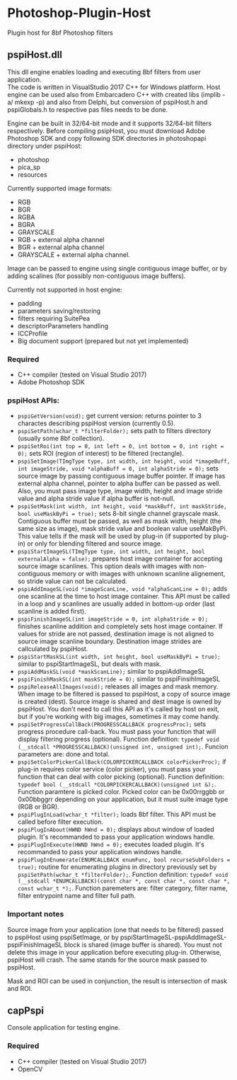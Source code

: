 # Photoshop-Plugin-Host
Plugin host for 8bf Photoshop filters

## pspiHost.dll
This dll engine enables loading and executing 8bf filters from user application.  
The code is written in VisualStudio 2017 C++ for Windows platform. Host engine can be used also from Embarcadero C++ with created libs (implib -a/ mkexp -p) and also from Delphi, but conversion of pspiHost.h and pspiGlobals.h to respective pas files needs to be done.

Engine can be built in 32/64-bit mode and it supports 32/64-bit filters respectively.
Before compiling psipHost, you must download Adobe Photoshop SDK and copy following SDK directories in photoshopapi directory under pspiHost:
- photoshop
- pica_sp
- resources

Currently supported image formats:
- RGB
- BGR
- RGBA
- BGRA
- GRAYSCALE
- RGB + external alpha channel
- BGR + external alpha channel
- GRAYSCALE + external alpha channel.

Image can be passed to engine using single contiguous image buffer, or by adding scalines (for possibly non-contiguous image buffers). 

Currently not supported in host engine:
- padding
- parameters saving/restoring
- filters requiring SuitePea
- descriptorParameters handling
- ICCProfile
- Big document support (prepared but not yet implemented)

### Required
- C++ compiler (tested on Visual Studio 2017) 
- Adobe Photoshop SDK

### pspiHost APIs:
- ```pspiGetVersion(void);``` get current version: returns pointer to 3 charactes describing pspiHost version (currently 0.5).
- ```pspiSetPath(wchar_t *filterFolder);``` sets path to filters directory (usually some 8bf collection).
- ```pspiSetRoi(int top = 0, int left = 0, int bottom = 0, int right = 0);``` sets ROI (region of interest) to be filtered (rectangle).
- ```pspiSetImage(TImgType type, int width, int height, void *imageBuff, int imageStride, void *alphaBuff = 0, int alphaStride = 0);``` sets source image by passing contiguous image buffer pointer. If image has external alpha channel, pointer to alpha buffer can be passed as well. Also, you must pass image type, image width, height and image stride value and alpha stride value if alpha buffer is not-null.  
- ```pspiSetMask(int width, int height, void *maskBuff, int maskStride, bool useMaskByPi = true);``` sets 8-bit single channel grayscale mask. Contiguous buffer must be passed, as well as mask width, height (the same size as image), mask stride value and boolean value useMakByPi. This value tells if the mask will be used by plug-in (if supported by plug-in) or only for blending filtered and source image. 
- ```pspiStartImageSL(TImgType type, int width, int height, bool externalAlpha = false);``` prepares host image container for accepting source image scanlines. This option deals with images with non-contiguous memory or with images with unknown scanline alignement, so stride value can not be calculated.
- ```pspiAddImageSL(void *imageScanLine, void *alphaScanLine = 0);``` adds one scanline at the time to host image container. This API must be called in a loop and y scanlines are usually added in bottom-up order (last scanline is added first).
- ```pspiFinishImageSL(int imageStride = 0, int alphaStride = 0);``` finishes scanline addition and completely sets host image container. If values for stride are not passed, destination image is not aligned to source image scanline boundary. Destination image strides are callculated by pspiHost.
- ```pspiStartMaskSL(int width, int height, bool useMaskByPi = true);``` similar to pspiStartImageSL, but deals with mask.
- ```pspiAddMaskSL(void *maskScanLine);``` similar to pspiAddImageSL
- ```pspiFinishMaskSL(int maskStride = 0);``` similar to pspiFinsihImageSL
- ```pspiReleaseAllImages(void);``` releases all images and mask memory. When image to be filtered is passed to pspiHost, a copy of source image is created (dest). Source image is shared and dest image is owned by pspiHost. You don't need to call this API as it's called by host on exit, but if you're working with big images, sometimes it may come handy.
- ```pspiSetProgressCallBack(PROGRESSCALLBACK progressProc);``` sets progress procedure call-back. You must pass your function that will display filtering progress (optional). Function definition: ```typedef void (__stdcall *PROGRESSCALLBACK)(unsigned int, unsigned int);```. Funcion parameters are: done and total.
- ```pspiSetColorPickerCallBack(COLORPICKERCALLBACK colorPickerProc);``` if plug-in requires color service (color picker), you must pass your function that can deal with color picking (optional). Function definition: ```typedef bool (__stdcall *COLORPICKERCALLBACK)(unsigned int &);```. Function paramtere is picked color. Picked color can be 0x00rrggbb or 0x00bbggrr depending on your application, but it must suite image type (RGB or BGR). 
- ```pspiPlugInLoad(wchar_t *filter);``` loads 8bf filter. This API must be called before filter execution.
- ```pspiPlugInAbout(HWND hWnd = 0);``` displays about window of loaded plugin. It's recommanded to pass your application windows handle.
- ```pspiPlugInExecute(HWND hWnd = 0);``` executes loaded plugin. It's recommanded to pass your application windows handle.
- ```pspiPlugInEnumerate(ENUMCALLBACK enumFunc, bool recurseSubFolders = true);``` routine for enumerating plugins in directory previously set by ```pspiSetPath(wchar_t *filterFolder);```. Function definition: ```typedef void (__stdcall *ENUMCALLBACK)(const char *, const char *, const char *, const wchar_t *);```. Function paremeters are: filter category, filter name, filter entrypoint name and filter full path.

### Important notes
Source image from your application (one that needs to be filtered) passed to pspiHost using pspiSetImage, or by pspiStartImageSL-pspiAddImageSL-pspiFinishImageSL block is shared (image buffer is shared). You must not delete this image in your application before executing plug-in. Otherwise, pspiHost will crash. The same stands for the source mask passed to pspiHost.

Mask and ROI can be used in conjunction, the result is intersection of mask and ROI. 

## capPspi
Console application for testing engine.

### Required
- C++ compiler (tested on Visual Studio 2017) 
- OpenCV







